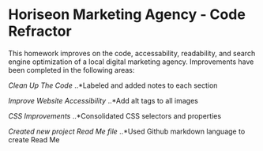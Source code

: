 # Horiseon Marketing Agency - Code Refractor #

This homework improves on the code, accessability, readability, and search engine optimization of a local digital marketing agency.  Improvements have been completed in the following areas:


*_Clean Up The Code_*
    ..*Labeled and added notes to each section



*_Improve Website Accessibility_*
    ..*Add alt tags to all images



*_CSS Improvements_*
    ..*Consolidated CSS selectors and properties



*_Created new project Read Me file_*
    ..*Used Github markdown language to create Read Me

